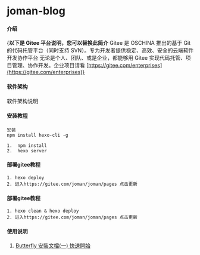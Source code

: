 # joman-blog

#### 介绍
{**以下是 Gitee 平台说明，您可以替换此简介**
Gitee 是 OSCHINA 推出的基于 Git 的代码托管平台（同时支持 SVN）。专为开发者提供稳定、高效、安全的云端软件开发协作平台
无论是个人、团队、或是企业，都能够用 Gitee 实现代码托管、项目管理、协作开发。企业项目请看 [https://gitee.com/enterprises](https://gitee.com/enterprises)}

#### 软件架构
软件架构说明


#### 安装教程

```
安装
npm install hexo-cli -g
```

```
1.  npm install
2.  hexo server
```

#### 部署gitee教程
```
1. hexo deploy
2. 进入https://gitee.com/joman/joman/pages 点击更新
```

#### 部署gitee教程
```
1. hexo clean & hexo deploy
2. 进入https://gitee.com/joman/joman/pages 点击更新
```


#### 使用说明

1.  [Butterfly 安裝文檔(一) 快速開始](https://butterfly.js.org/posts/21cfbf15/)


